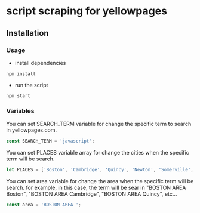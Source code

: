 # script scraping for yellowpages

## Installation ##

### Usage ###

* install dependencies

```
npm install
```

* run the script
  
```
npm start
```

### Variables ###

You can set SEARCH_TERM variable for change the specific term to search in yellowpages.com.

```js
const SEARCH_TERM = 'javascript';
```


You can set PLACES variable array for change the cities when the specific term will be search.
```js
let PLACES = ['Boston', 'Cambridge', 'Quincy', 'Newton', 'Somerville', 'Waltham', 'Malden', 'Brookline', 'Medford', 'Wellesley', 'Melrose', 'Lexington', 'Newburyport', 'Hingham', 'Dedham', 'Norwood', 'Arlington', 'Weston', 'Stoneham', 'Saugus', 'Salem', 'Marblehead', 'Amesbury', 'Andover', 'Belmont', 'Beverly', 'Burlington', 'Concord', 'Danvers', 'Cape Cod', 'Manchester', 'Nantucket', 'Natick', 'Winchester'];
```


You can set area variable for change the area when the specific term will be search.
for example, in this case, the term will be sear in "BOSTON AREA Boston", "BOSTON AREA Cambridge", "BOSTON AREA Quincy", etc...
```js
const area = 'BOSTON AREA ';
```